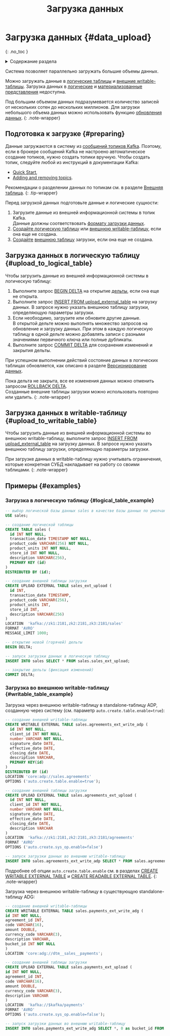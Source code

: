 ﻿---
layout: default
title: Загрузка данных
nav_order: 3
parent: Работа с системой
has_children: true
has_toc: false
---

# Загрузка данных {#data_upload}
{: .no_toc }

<details markdown="block">
  <summary>
    Содержание раздела
  </summary>
  {: .text-delta }
1. TOC
{:toc}
</details>

Система позволяет параллельно загружать большие объемы данных. 

Можно загружать данные в [логические таблицы](../../overview/main_concepts/logical_table/logical_table.md) и 
[внешние writable-таблицы](../../overview/main_concepts/external_table/external_table.md#writable_table).
Загрузка данных в [логические](../../overview/main_concepts/logical_view/logical_view.md) 
и [материализованные представления](../../overview/main_concepts/materialized_view/materialized_view.md) 
недоступна.

Под большим объемом данных подразумевается количество записей от нескольких сотен до нескольких миллионов. 
Для загрузки небольшого объема данных можно использовать функцию [обновления данных](../data_update/data_update.md).
{: .note-wrapper}

## Подготовка к загрузке {#preparing}

Данные загружаются в систему из [сообщений топиков Kafka](../../reference/upload_format/upload_format.md). 
Поэтому, если в брокере сообщений Kafka не настроено автоматическое создание топиков, нужно создать топики вручную.
Чтобы создать топик, следуйте любой из инструкций в документации Kafka:
*   [Quick Start](https://kafka.apache.org/documentation/#quickstart),
*   [Adding and removing topics](https://kafka.apache.org/documentation/#basic_ops_add_topic).

Рекомендации о разделении данных по топикам см. в разделе [Внешняя таблица](../../overview/main_concepts/external_table/external_table.md).
{: .tip-wrapper}

Перед загрузкой данных подготовьте данные и логические сущности:
   1. Загрузите данные из внешней информационной системы в топик Kafka.  
      Данные должны соответствовать [формату загрузки данных](../../reference/upload_format/upload_format.md).
   2. [Создайте логическую таблицу](../../reference/sql_plus_requests/CREATE_TABLE/CREATE_TABLE.md) или 
      [внешнюю writable-таблицу](../../reference/sql_plus_requests/CREATE_WRITABLE_EXTERNAL_TABLE/CREATE_WRITABLE_EXTERNAL_TABLE.md), 
      если она еще не создана.
   3. [Создайте](../../reference/sql_plus_requests/CREATE_UPLOAD_EXTERNAL_TABLE/CREATE_UPLOAD_EXTERNAL_TABLE.md)
      [внешнюю таблицу](../../overview/main_concepts/external_table/external_table.md)
      загрузки, если она еще не создана.

## Загрузка данных в логическую таблицу {#upload_to_logical_table}

Чтобы загрузить данные из внешней информационной системы в логическую таблицу:
1. Выполните запрос [BEGIN DELTA](../../reference/sql_plus_requests/BEGIN_DELTA/BEGIN_DELTA.md)
   на открытие [дельты](../../overview/main_concepts/delta/delta.md), если она еще не открыта.
2. Выполните запрос [INSERT FROM upload_external_table](../../reference/sql_plus_requests/INSERT_FROM_upload_external_table/INSERT_FROM_upload_external_table.md)
   на загрузку данных. В запросе нужно указать внешнюю таблицу загрузки, определяющую параметры загрузки.
3. Если необходимо, загрузите или обновите другие данные.
   <br>В открытой дельте можно выполнять множество запросов на обновление и загрузку данных. При этом в каждую логическую
   таблицу в одной дельте можно добавлять записи с разными значениями первичного ключа или полные дубликаты.
4. Выполните запрос [COMMIT DELTA](../../reference/sql_plus_requests/COMMIT_DELTA/COMMIT_DELTA.md)
   для сохранения изменений и закрытия дельты.

При успешном выполнении действий состояние данных в логических таблицах обновляется, как описано в разделе
[Версионирование данных](data_versioning/data_versioning.md).

Пока дельта не закрыта, все ее изменения данных можно отменить запросом
[ROLLBACK DELTA](../../reference/sql_plus_requests/ROLLBACK_DELTA/ROLLBACK_DELTA.md).
<br> Созданные внешние таблицы загрузки можно использовать повторно или удалить.
{: .note-wrapper}

## Загрузка данных в writable-таблицу {#upload_to_writable_table}

Чтобы загрузить данные из внешней информационной системы во внешнюю writable-таблицу, выполните запрос 
[INSERT FROM upload_external_table](../../reference/sql_plus_requests/INSERT_FROM_upload_external_table/INSERT_FROM_upload_external_table.md) 
на загрузку данных. В запросе нужно указать внешнюю таблицу загрузки, определяющую параметры загрузки.

При загрузке данных в writable-таблицу нужно учитывать ограничения, которые конкретная СУБД накладывает на
работу со своими таблицами.
{: .note-wrapper}

## Примеры {#examples}

### Загрузка в логическую таблицу {#logical_table_example}

```sql
-- выбор логической базы данных sales в качестве базы данных по умолчанию
USE sales;

-- создание логической таблицы
CREATE TABLE sales (
  id INT NOT NULL,
  transaction_date TIMESTAMP NOT NULL,
  product_code VARCHAR(256) NOT NULL,
  product_units INT NOT NULL,
  store_id INT NOT NULL,
  description VARCHAR(256),
  PRIMARY KEY (id)
)
DISTRIBUTED BY (id);

-- создание внешней таблицы загрузки
CREATE UPLOAD EXTERNAL TABLE sales_ext_upload (
  id INT,
  transaction_date TIMESTAMP,
  product_code VARCHAR(256),
  product_units INT,
  store_id INT,
  description VARCHAR(256)
)
LOCATION  'kafka://zk1:2181,zk2:2181,zk3:2181/sales'
FORMAT 'AVRO'
MESSAGE_LIMIT 1000;

-- открытие новой (горячей) дельты
BEGIN DELTA;

-- запуск загрузки данных в логическую таблицу
INSERT INTO sales SELECT * FROM sales.sales_ext_upload;

-- закрытие дельты (фиксация изменений)
COMMIT DELTA;
```

### Загрузка во внешнюю writable-таблицу {#writable_table_example}

Загрузка через внешнюю writable-таблицу в standalone-таблицу ADP, созданную через систему (см. параметр `auto.create.table.enable=true`):

```sql
-- создание внешней writable-таблицы
CREATE WRITABLE EXTERNAL TABLE sales.agreements_ext_write_adp (
  id INT NOT NULL,
  client_id INT NOT NULL,
  number VARCHAR NOT NULL,
  signature_date DATE,
  effective_date DATE,
  closing_date DATE,
  description VARCHAR,
  PRIMARY KEY(id)
)
DISTRIBUTED BY (id)
LOCATION 'core:adp://sales.agreements'
OPTIONS ('auto.create.table.enable=true');

-- создание внешней таблицы загрузки
CREATE UPLOAD EXTERNAL TABLE sales.agreements_ext_upload (
  id INT NOT NULL,
  client_id INT NOT NULL,
  number VARCHAR NOT NULL,
  signature_date DATE,
  effective_date DATE,
  closing_date DATE,
  description VARCHAR
) 
LOCATION  'kafka://zk1:2181,zk2:2181,zk3:2181/agreements'
FORMAT 'AVRO'
OPTIONS ('auto.create.sys_op.enable=false')

-- запуск загрузки данных во внешнюю writable-таблицу
INSERT INTO sales.agreements_ext_write_adp SELECT * FROM sales.agreements_ext_upload;
```

Подробнее об опции `auto.create.table.enable` см. в разделах 
[CREATE WRITABLE EXTERNAL TABLE](../../reference/sql_plus_requests/CREATE_WRITEABLE_EXTERNAL_TABLE/CREATE_WRITEABLE_EXTERNAL_TABLE.md) и 
[CREATE READABLE EXTERNAL TABLE](../../reference/sql_plus_requests/CREATE_READABLE_EXTERNAL_TABLE/CREATE_READABLE_EXTERNAL_TABLE.md).
{: .note-wrapper}

Загрузка через внешнюю writable-таблицу в существующую standalone-таблицу ADG:

```sql
-- создание внешней writable-таблицы
CREATE WRITABLE EXTERNAL TABLE sales.payments_ext_write_adg (
id INT NOT NULL,
agreement_id INT,
code VARCHAR(16),
amount DOUBLE,
currency_code VARCHAR(3),
description VARCHAR,
bucket_id INT NOT NULL
)
LOCATION 'core:adg://dtm__sales__payments';

-- создание внешней таблицы загрузки
CREATE UPLOAD EXTERNAL TABLE sales.payments_ext_upload (
id INT NOT NULL,
agreement_id INT,
code VARCHAR(16),
amount DOUBLE,
currency_code VARCHAR(3),
description VARCHAR
)
LOCATION  'kafka://$kafka/payments'
FORMAT 'AVRO'
OPTIONS ('auto.create.sys_op.enable=false');

-- запуск загрузки данных во внешнюю writable-таблицу
INSERT INTO sales.payments_ext_write_adg SELECT *, 0 as bucket_id FROM sales.payments_ext_upload;
```